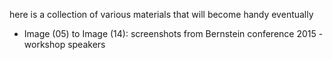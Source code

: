 
here is a collection of various materials that will become handy eventually

- Image (05) to Image (14): screenshots from Bernstein conference 2015 - workshop speakers
